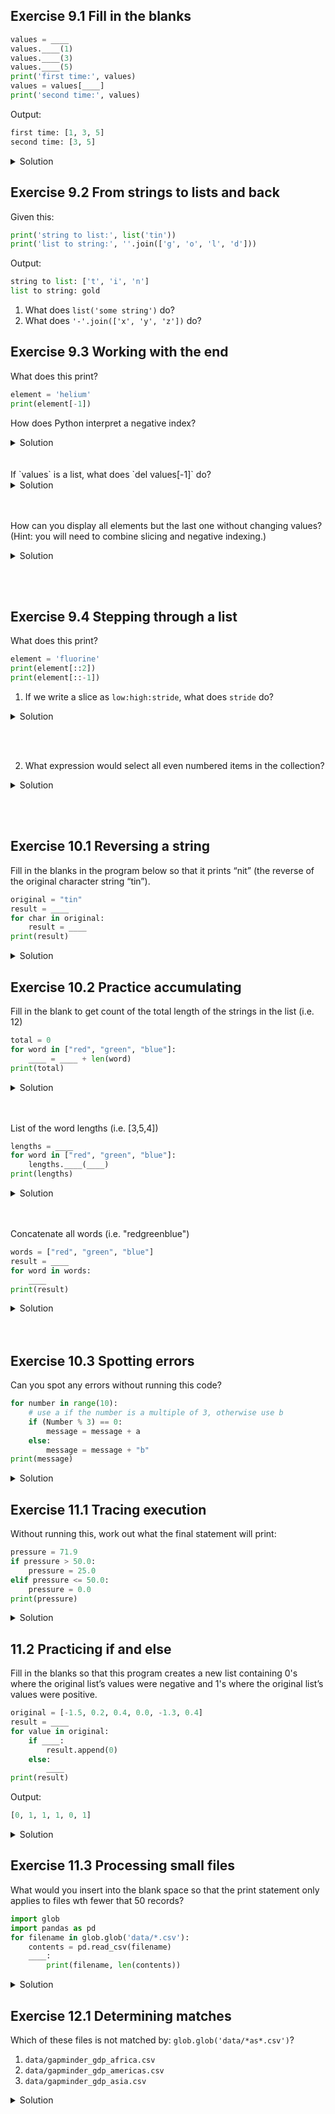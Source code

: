 

## Exercise 9.1  Fill in the blanks

```python
values = ____
values.____(1)
values.____(3)
values.____(5)
print('first time:', values)
values = values[____]
print('second time:', values)
```

Output:
```python
first time: [1, 3, 5]
second time: [3, 5]
```

<details>
<summary>Solution
</summary>
<br>
values = []
<br>
values.append(1) 
<br>
values.append(3)
<br>
values.append(5)
<br>
print('first time:', values)
<br>
values = values[1:]
<br>
print('second time:', values)
</details>


## Exercise 9.2 From strings to lists and back

Given this:
```python
print('string to list:', list('tin'))
print('list to string:', ''.join(['g', 'o', 'l', 'd']))
```

Output:
```python
string to list: ['t', 'i', 'n']
list to string: gold
```

1. What does `list('some string')` do?
2. What does `'-'.join(['x', 'y', 'z'])` do?


## Exercise 9.3 Working with the end

What does this print?
```python
element = 'helium'
print(element[-1])
```

How does Python interpret a negative index?

<details>
<summary>Solution
</summary>
Python interprets a negative index as starting from the end (as opposed to starting from the beginning). The last element is -1.
</details>

<br>
<br>
If `values` is a list, what does `del values[-1]` do?

<details>
<summary>Solution
</summary>
Removes the last element
</details>

<br>
<br>

How can you display all elements but the last one without changing values? (Hint: you will need to combine slicing and negative indexing.)


<details>
<summary>Solution
</summary>
print(values[:-1])
</details>

<br><br>

## Exercise 9.4 Stepping through a list

What does this print?

```python
element = 'fluorine'
print(element[::2])
print(element[::-1])
```

1. If we write a slice as `low:high:stride`, what does `stride` do?

<details>
<summary>Solution
</summary>
Step size
</details>

<br><br>


2. What expression would select all even numbered items in the collection?

<details>
<summary>Solution
</summary>
1::2

Starts at element 1 (remember lists start at 0), goes on until the end, and has a step size of 2.
</details>

<br><br>

## Exercise 10.1 Reversing a string

Fill in the blanks in the program below so that it prints “nit” (the reverse of the original character string “tin”).

```python
original = "tin"
result = ____
for char in original:
    result = ____
print(result)
```

<details>
<summary>Solution
</summary>
blank 1 = ""
<br>
blank 2 = char + result
</details>


## Exercise 10.2 Practice accumulating

Fill in the blank to get count of the total length of the strings in the list (i.e. 12)

```python
total = 0
for word in ["red", "green", "blue"]:
    ____ = ____ + len(word)
print(total)
```

<details>
<summary>Solution
</summary>
total = total + len(word)
</details>
<br>
<br>

List of the word lengths (i.e. [3,5,4])

```python
lengths = ____
for word in ["red", "green", "blue"]:
    lengths.____(____)
print(lengths)
```

<details>
<summary>Solution
</summary>
lengths = []
<br>
lengths.append(len(word))
</details>
<br>
<br>

Concatenate all words (i.e. "redgreenblue")

```python
words = ["red", "green", "blue"]
result = ____
for word in words:
    ____
print(result)
```

<details>
<summary>Solution
</summary>
result = ""
<br>
result = result + word
</details>
<br>
<br>


## Exercise 10.3 Spotting errors

Can you spot any errors without running this code?

```python
for number in range(10):
    # use a if the number is a multiple of 3, otherwise use b
    if (Number % 3) == 0:
        message = message + a
    else:
        message = message + "b"
print(message)
```

<details>
<summary>Solution
</summary>
Python variable names are case sensitive: number and Number refer to different variables.
<br>
The variable message needs to be initialized as an empty string.
<br>
We want to add the string "a" to message, not the undefined variable a.
<br>
</details>


## Exercise 11.1 Tracing execution

Without running this, work out what the final statement will print:

```python
pressure = 71.9
if pressure > 50.0:
    pressure = 25.0
elif pressure <= 50.0:
    pressure = 0.0
print(pressure)
```

<details>
<summary>Solution
</summary>
25.0
</details>

## 11.2 Practicing if and else
Fill in the blanks so that this program creates a new list containing 0's where the original list’s values were negative and 1's where the original list’s values were positive.

```python
original = [-1.5, 0.2, 0.4, 0.0, -1.3, 0.4]
result = ____
for value in original:
    if ____:
        result.append(0)
    else:
        ____
print(result)
```

Output:
```python
[0, 1, 1, 1, 0, 1]
```


<details>
<summary>Solution
</summary>
result = []
<br>
if value < 0.0
<br>
result.append(1)
</details>


## Exercise 11.3 Processing small files

What would you insert into the blank space so that the print statement only applies to files wth fewer that 50 records?

```python
import glob
import pandas as pd
for filename in glob.glob('data/*.csv'):
    contents = pd.read_csv(filename)
    ____:
        print(filename, len(contents))
```

<details>
<summary>Solution
</summary>
if len(contents) < 50
</details>


## Exercise 12.1 Determining matches
Which of these files is not matched by: `glob.glob('data/*as*.csv')`?

1. `data/gapminder_gdp_africa.csv`
2. `data/gapminder_gdp_americas.csv`
3. `data/gapminder_gdp_asia.csv`

<details>
<summary>Solution
</summary>
1 is not matched
</details>

